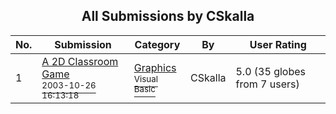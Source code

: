﻿<div align="center">

## All Submissions by CSkalla

</div>

No.  | Submission | Category | By   | User Rating
---- | ---------- | -------- | ---- | -----------
1 | [A 2D Classroom Game<br /><sup>2003-10-26 16:13:18</sup>](https://github.com/Planet-Source-Code/cskalla-a-2d-classroom-game__1-49473) | [Graphics<br /><sup>Visual Basic</sup>](../ByCategory/graphics__1-46.md) | CSkalla | 5.0 (35 globes from 7 users)
